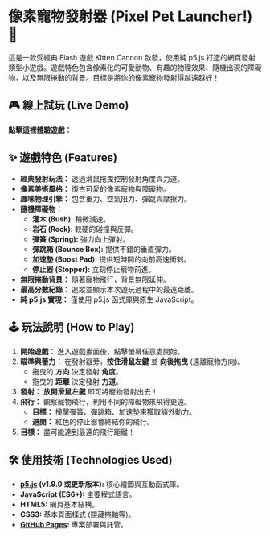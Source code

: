 # 像素寵物發射器 (Pixel Pet Launcher!) 🚀

這是一款受經典 Flash 遊戲 Kitten Cannon 啟發，使用純 p5.js 打造的網頁發射類型小遊戲。遊戲特色包含像素化的可愛動物、有趣的物理效果、隨機出現的障礙物，以及無限捲動的背景。目標是將你的像素寵物發射得越遠越好！

## 🎮 線上試玩 (Live Demo)

**點擊這裡體驗遊戲：** []()


## ✨ 遊戲特色 (Features)

*   **經典發射玩法：** 透過滑鼠拖曳控制發射角度與力道。
*   **像素美術風格：** 復古可愛的像素寵物與障礙物。
*   **趣味物理引擎：** 包含重力、空氣阻力、彈跳與摩擦力。
*   **隨機障礙物：**
    *   **灌木 (Bush):** 稍微減速。
    *   **岩石 (Rock):** 較硬的碰撞與反彈。
    *   **彈簧 (Spring):** 強力向上彈射。
    *   **彈跳箱 (Bounce Box):** 提供不錯的垂直彈力。
    *   **加速墊 (Boost Pad):** 提供短時間的向前高速衝刺。
    *   **停止器 (Stopper):** 立刻停止寵物前進。
*   **無限捲動背景：** 隨著寵物飛行，背景無限延伸。
*   **最高分數紀錄：** 追蹤並顯示本次遊玩過程中的最遠距離。
*   **純 p5.js 實現：** 僅使用 p5.js 函式庫與原生 JavaScript。

## 🕹️ 玩法說明 (How to Play)

1.  **開始遊戲：** 進入遊戲畫面後，點擊螢幕任意處開始。
2.  **瞄準與蓄力：** 在發射器旁，**按住滑鼠左鍵** 並 **向後拖曳** (遠離寵物方向)。
    *   拖曳的 **方向** 決定發射 **角度**。
    *   拖曳的 **距離** 決定發射 **力道**。
3.  **發射：** **放開滑鼠左鍵** 即可將寵物發射出去！
4.  **飛行：** 觀察寵物飛行，利用不同的障礙物來飛得更遠。
    *   **目標：** 撞擊彈簧、彈跳箱、加速墊來獲取額外動力。
    *   **避開：** 紅色的停止器會終結你的飛行。
5.  **目標：** 盡可能達到最遠的飛行距離！

## 🛠️ 使用技術 (Technologies Used)

*   **[p5.js](https://p5js.org/) (v1.9.0 或更新版本):** 核心繪圖與互動函式庫。
*   **JavaScript (ES6+):** 主要程式語言。
*   **HTML5:** 網頁基本結構。
*   **CSS3:** 基本頁面樣式 (隱藏捲軸等)。
*   **[GitHub Pages](https://pages.github.com/):** 專案部署與託管。



